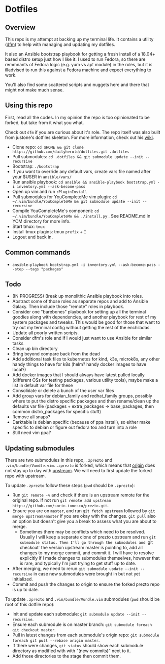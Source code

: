 # Dotfiles

## Overview

This repo is my attempt at backing up my terminal life. It contains a utility ([dfm](https://github.com/justone/dfm)) to help with managing and updating my dotfiles.

It also an Ansible bootstrap playbook for getting a fresh install of a 18.04+ based distro setup just how I like it. I used to run Fedora, so there are remmnants of Fedora logic (e.g. yum vs apt module) in the roles, but it is illadvised to run this against a Fedora machine and expect everything to work.

You'll also find some scattered scripts and nuggets here and there that might not make much sense. 

## Using this repo

First, read all the codes. In my opinion the repo is too opinionated to be forked, but take from it what you what. 

Check out `dfm` if you are curious about it's role. The repo itself was also built from justone's dotfiles skeleton. For more information, check out his [wiki](http://github.com/justone/dotfiles/wiki).

- Clone repo: `cd $HOME && git clone https://github.com/dailyherold/dotfiles.git .dotfiles`
- Pull submodules: `cd .dotfiles && git submodule update --init --recursive`
- Bootstrap: `./bootstrap`
- If you want to override any default vars, create vars file named after your $USER in `ansible/vars/`
- Run ansible playbook: `cd ansible && ansible-playbook bootstrap.yml -i inventory.yml --ask-become-pass`
- Open up vim and run `:PluginInstall`
- Pull submodules for YouCompleteMe vim plugin: `cd ~/.vim/bundle/YouCompleteMe && git submodule update --init --recursive`
- Compile YouCompleteMe's component: `cd ~/.vim/bundle/YouCompleteMe && ./install.py` . See README.md in YCM directory for more info.
- Start tmux: `tmux`
- Install tmux plugins: tmux `prefix` + `I`
- Logout and back in.

## Common commands

- `ansible-playbook bootstrap.yml -i inventory.yml --ask-become-pass --step --tags "packages"`

## Todo
- (IN PROGRESS) Break up monolithic Ansible playbook into roles.
- Abstract some of those roles as separate repos and add to Ansible Galaxy. Then include those "remote" roles in playbook.
- Consider one "barebones" playbook for setting up all the terminal goodies along with dependencies, and another playbook for rest of my system packages and tweaks. This would be good for those that want to try out my terminal config without getting the rest of the enchiladas.
- Update all poorly written scripts.
- Consider dfm's role and if I would just want to use Ansible for similar tasks.
- Clean up bin directory
- Bring beyond compare back from the dead
- Add additional task files to kubernetes for kind, k3s, microk8s, any other handy things to have for k8s (helm? handy docker images to have local?)
- Add docker images that I should always have latest pulled locally (different OSs for testing packages, various utility tools), maybe make a list in default var file for these
- Consolidate or delete a bunch of the user var files
- Add group vars for debian_family and redhat_family groups, possibly where to put the distro specific packages and then rename/clean up the defaults var file (packages + extra_packages -> base_packages, then common distro_packages for specific stuff)
- Remove all snaps?
- Darktable is debian specific (because of ppa install), so either make specific to debian or figure out fedora too and turn into a role
- Still need vim ppa?

## Updating submodules

There are two submodules in this repo, `.zprezto` and `.vim/bundle/Vundle.vim`. `.zprezto` is forked, which means that [origin](https://github.com/dailyherold/prezto/) does not stay up to day with [upstream](https://github.com/sorin-ionescu/prezto). We will need to first update the forked repo with upstream.

To update `.zprezto` follow these steps (`pwd` should be `.zprezto`):

- Run `git remote -v` and check if there is an upstream remote for the original repo. If not run `git remote add upstream https://github.com/sorin-ionescu/prezto.git`.
- Ensure you are on `master`, and run `git fetch upstream` followed by `git merge upstream/master` if you are okay with the changes. `git pull` also an option but doesn't give you a break to assess what you are about to merge.
  - Sometimes there may be conflicts which need to be resolved. Usually I will keep a separate clone of prezto upstream and run `git submodule status. Then I'll go through the submodules and `git checkout` the version upstream master is pointing to, add all changes to my merge commit, and commit it. I will have to resolve explicitly if I made changes to submodules themselves, however that is rare, and typically I'm just trying to get stuff up to date.
- After merging, we need to rerun `git submodule update --init --recursive` in case new submodules were brought in but not yet initialized.
- Commit and push the changes to origin to ensure the forked prezto repo is up to date.

To update `.zprezto` and `.vim/bundle/Vundle.vim` submodules (`pwd` should be root of this dotfile repo):

- Init and update each submodule: `git submodule update --init --recursive`.
- Ensure each submodule is on master branch: `git submodule foreach git checkout master`.
- Pull in latest changes from each submodule's origin repo: `git submodule foreach git pull --rebase origin master`.
- If there were changes, `git status` should show each submodule directory as modified with with "(new commits)" next to it.
- Add those directories to the stage then commit them.

